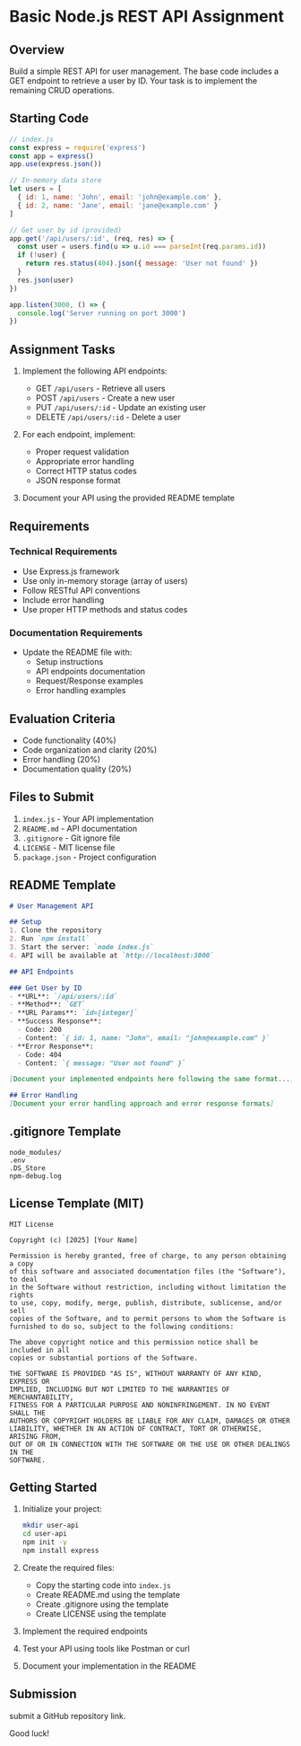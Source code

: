 # Basic Node.js REST API Assignment

## Overview
Build a simple REST API for user management. The base code includes a GET endpoint to retrieve a user by ID. Your task is to implement the remaining CRUD operations.

## Starting Code
```javascript
// index.js
const express = require('express')
const app = express()
app.use(express.json())

// In-memory data store
let users = [
  { id: 1, name: 'John', email: 'john@example.com' },
  { id: 2, name: 'Jane', email: 'jane@example.com' }
]

// Get user by id (provided)
app.get('/api/users/:id', (req, res) => {
  const user = users.find(u => u.id === parseInt(req.params.id))
  if (!user) {
    return res.status(404).json({ message: 'User not found' })
  }
  res.json(user)
})

app.listen(3000, () => {
  console.log('Server running on port 3000')
})
```

## Assignment Tasks

1. Implement the following API endpoints:
   - GET `/api/users` - Retrieve all users
   - POST `/api/users` - Create a new user
   - PUT `/api/users/:id` - Update an existing user
   - DELETE `/api/users/:id` - Delete a user

2. For each endpoint, implement:
   - Proper request validation
   - Appropriate error handling
   - Correct HTTP status codes
   - JSON response format

3. Document your API using the provided README template

## Requirements

### Technical Requirements
- Use Express.js framework
- Use only in-memory storage (array of users)
- Follow RESTful API conventions
- Include error handling
- Use proper HTTP methods and status codes

### Documentation Requirements
- Update the README file with:
  - Setup instructions
  - API endpoints documentation
  - Request/Response examples
  - Error handling examples

## Evaluation Criteria
- Code functionality (40%)
- Code organization and clarity (20%)
- Error handling (20%)
- Documentation quality (20%)

## Files to Submit
1. `index.js` - Your API implementation
2. `README.md` - API documentation
3. `.gitignore` - Git ignore file
4. `LICENSE` - MIT license file
5. `package.json` - Project configuration

## README Template
```markdown
# User Management API

## Setup
1. Clone the repository
2. Run `npm install`
3. Start the server: `node index.js`
4. API will be available at `http://localhost:3000`

## API Endpoints

### Get User by ID
- **URL**: `/api/users/:id`
- **Method**: `GET`
- **URL Params**: `id=[integer]`
- **Success Response**: 
  - Code: 200
  - Content: `{ id: 1, name: "John", email: "john@example.com" }`
- **Error Response**:
  - Code: 404
  - Content: `{ message: "User not found" }`

[Document your implemented endpoints here following the same format...]

## Error Handling
[Document your error handling approach and error response formats]
```

## .gitignore Template
```
node_modules/
.env
.DS_Store
npm-debug.log
```

## License Template (MIT)
```
MIT License

Copyright (c) [2025] [Your Name]

Permission is hereby granted, free of charge, to any person obtaining a copy
of this software and associated documentation files (the "Software"), to deal
in the Software without restriction, including without limitation the rights
to use, copy, modify, merge, publish, distribute, sublicense, and/or sell
copies of the Software, and to permit persons to whom the Software is
furnished to do so, subject to the following conditions:

The above copyright notice and this permission notice shall be included in all
copies or substantial portions of the Software.

THE SOFTWARE IS PROVIDED "AS IS", WITHOUT WARRANTY OF ANY KIND, EXPRESS OR
IMPLIED, INCLUDING BUT NOT LIMITED TO THE WARRANTIES OF MERCHANTABILITY,
FITNESS FOR A PARTICULAR PURPOSE AND NONINFRINGEMENT. IN NO EVENT SHALL THE
AUTHORS OR COPYRIGHT HOLDERS BE LIABLE FOR ANY CLAIM, DAMAGES OR OTHER
LIABILITY, WHETHER IN AN ACTION OF CONTRACT, TORT OR OTHERWISE, ARISING FROM,
OUT OF OR IN CONNECTION WITH THE SOFTWARE OR THE USE OR OTHER DEALINGS IN THE
SOFTWARE.
```

## Getting Started
1. Initialize your project:
   ```bash
   mkdir user-api
   cd user-api
   npm init -y
   npm install express
   ```

2. Create the required files:
   - Copy the starting code into `index.js`
   - Create README.md using the template
   - Create .gitignore using the template
   - Create LICENSE using the template

3. Implement the required endpoints

4. Test your API using tools like Postman or curl

5. Document your implementation in the README

## Submission
submit a GitHub repository link.

Good luck!
